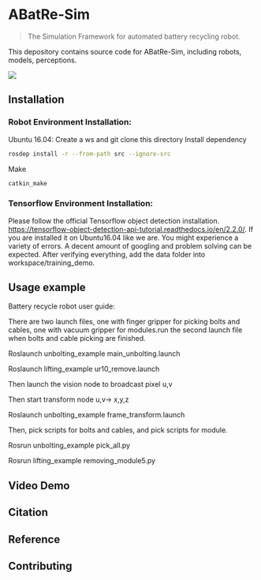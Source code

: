 # ABatRe-Sim

> The Simulation Framework for automated battery recycling robot.

This depository contains source code for ABatRe-Sim, including robots, models, perceptions.

![](header.png)

## Installation
### Robot Environment Installation:
Ubuntu 16.04:
Create a ws and git clone this directory
Install dependency
```sh
rosdep install -r --from-path src --ignore-src
```
Make
```sh
catkin_make
```
### Tensorflow Environment Installation:
Please follow the official Tensorflow object detection installation.
https://tensorflow-object-detection-api-tutorial.readthedocs.io/en/2.2.0/.
If you are installed it on Ubuntu16.04 like we are. You might experience a variety of errors. A decent amount of googling and problem solving can be expected. After verifying everything, add the data folder into workspace/training_demo.

## Usage example
Battery recycle robot user guide:

There are two launch files, one with finger gripper for picking bolts and cables, one with vacuum gripper for modules.run the second launch file when bolts and cable picking are finished.

Roslaunch unbolting_example main_unbolting.launch 

Roslaunch lifting_example ur10_remove.launch


Then launch the vision node to broadcast pixel u,v


Then start transform node u,v-> x,y,z

Roslaunch unbolting_example frame_transform.launch 


Then, pick scripts for bolts and cables, and pick scripts for module.

Rosrun unbolting_example pick_all.py

Rosrun lifting_example removing_module5.py


## Video Demo

## Citation


## Reference




## Contributing




